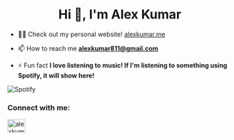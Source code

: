 

<h1 align="center">Hi 👋, I'm Alex Kumar</h1>

- 👨‍💻 Check out my personal website! [alexkumar.me](https://www.alexkumar.me)

- 📫 How to reach me **alexkumar811@gmail.com**

- ⚡ Fun fact **I love listening to music! If I'm listening to something using Spotify, it will show here!**

![Spotify](https://novatorem2-seven.vercel.app/api/spotify)

<p align="left">
<h3 align="left">Connect with me:</h3>
<a href="https://linkedin.com/in/alexkumar520" target="blank"><img align="center" src="https://cdn.jsdelivr.net/npm/simple-icons@3.0.1/icons/linkedin.svg" alt="alexkumar520" height="30" width="40" /></a>
</p>
